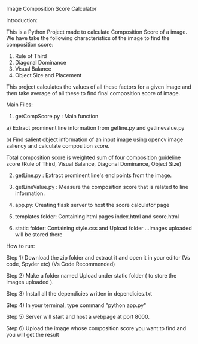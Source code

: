 Image Composition Score Calculator

Introduction:

This is a Python Project made to calculate Composition Score of a image. We have take the following characteristics of the image to find the composition score:
1) Rule of Third
2) Diagonal Dominance
3) Visual Balance
4) Object Size and Placement

This project calculates the values of all these factors for a given image and then take average of all these to find final composition score of image.

Main Files:

1) getCompScore.py : Main function

a) Extract prominent line information from getline.py and getlinevalue.py

b) Find salient object information of an input image using opencv image saliency and calculate composition score.

Total composition score is weighted sum of four composition guideline score (Rule of Third, Visual Balance, Diagonal Dominance, Object Size)

2) getLine.py : Extract prominent line's end points from the image.

3) getLineValue.py : Measure the composition score that is related to line information.

4) app.py: Creating flask server to host the score calculator page 

5) templates folder: Containing html pages index.html and score.html

5) static folder: Containing style.css and Upload folder ...Images uploaded will be stored there



How to run:

Step 1) Download the zip folder and extract it and open it in your editor (Vs code, Spyder etc) (Vs Code Recommended)

Step 2) Make a folder named Upload under static folder ( to store the images uploaded ).

Step 3) Install all the dependicies written in dependicies.txt

Step 4) In your terminal, type command "python app.py"

Step 5) Server will start and host a webpage at port 8000.

Step 6) Upload the image whose composition score you want to find and you will get the result





